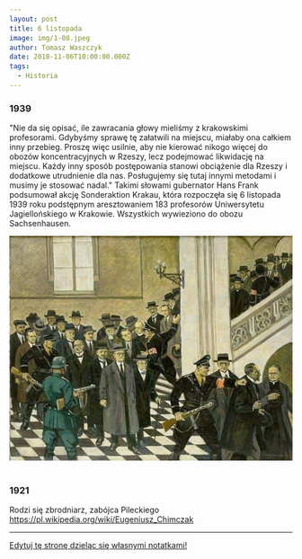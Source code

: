 ```yaml
---
layout: post
title: 6 listopada
image: img/1-08.jpeg
author: Tomasz Waszczyk
date: 2018-11-06T10:00:00.000Z
tags:
  - Historia
---
```


### 1939

"Nie da się opisać, ile zawracania głowy mieliśmy z krakowskimi profesorami. Gdybyśmy sprawę tę załatwili na miejscu, miałaby ona całkiem inny przebieg. Proszę więc usilnie, aby nie kierować nikogo więcej do obozów koncentracyjnych w Rzeszy, lecz podejmować likwidację na miejscu. Każdy inny sposób postępowania stanowi obciążenie dla Rzeszy i dodatkowe utrudnienie dla nas. Posługujemy się tutaj innymi metodami i musimy je stosować nadal."
Takimi słowami gubernator Hans Frank podsumował akcję Sonderaktion Krakau, która rozpoczęła się 6 listopada 1939 roku podstępnym aresztowaniem 183 profesorów Uniwersytetu Jagiellońskiego w Krakowie. Wszystkich wywieziono do obozu Sachsenhausen.

<img src="./img/november/prof.jpg"/><br><br>

### 1921

Rodzi się zbrodniarz, zabójca Pileckiego https://pl.wikipedia.org/wiki/Eugeniusz_Chimczak

---

<a href="https://github.com/TomaszWaszczyk/historia.waszczyk.com/edit/master/src/content/november-6.md" target="_blank">Edytuj tę stronę dzieląc się własnymi notatkami!</a>
